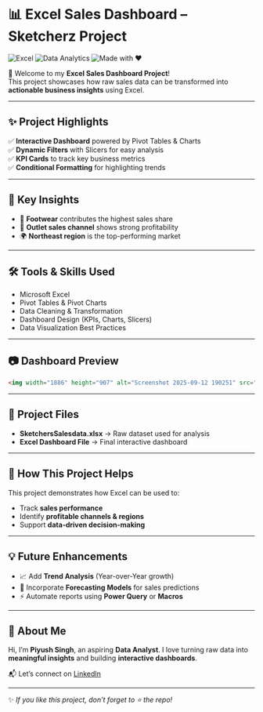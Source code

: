
# 📊 Excel Sales Dashboard – Sketcherz Project

![Excel](https://img.shields.io/badge/Tool-Excel-green?logo=microsoft-excel&logoColor=white)
![Data Analytics](https://img.shields.io/badge/Domain-Data%20Analytics-blue?logo=databricks&logoColor=white)
![Made with ❤️](https://img.shields.io/badge/Made%20with-%E2%9D%A4-red)

🚀 Welcome to my **Excel Sales Dashboard Project**!  
This project showcases how raw sales data can be transformed into **actionable business insights** using Excel.  

---

## ✨ Project Highlights  

✅ **Interactive Dashboard** powered by Pivot Tables & Charts  
✅ **Dynamic Filters** with Slicers for easy analysis  
✅ **KPI Cards** to track key business metrics  
✅ **Conditional Formatting** for highlighting trends  

---

## 🔎 Key Insights  

- 👟 **Footwear** contributes the highest sales share  
- 🛒 **Outlet sales channel** shows strong profitability  
- 🌍 **Northeast region** is the top-performing market  

---

## 🛠️ Tools & Skills Used  

- Microsoft Excel  
- Pivot Tables & Pivot Charts  
- Data Cleaning & Transformation  
- Dashboard Design (KPIs, Charts, Slicers)  
- Data Visualization Best Practices  

---

## 📷 Dashboard Preview  

```markdown
<img width="1886" height="907" alt="Screenshot 2025-09-12 190251" src="https://github.com/user-attachments/assets/23f5c58b-685e-40ac-b8a4-90a44b864fb4" />

````

---

## 📂 Project Files

* **SketchersSalesdata.xlsx** → Raw dataset used for analysis
* **Excel Dashboard File** → Final interactive dashboard

---

## 🚀 How This Project Helps

This project demonstrates how Excel can be used to:

* Track **sales performance**
* Identify **profitable channels & regions**
* Support **data-driven decision-making**

---

## 💡 Future Enhancements

* 📈 Add **Trend Analysis** (Year-over-Year growth)
* 🔮 Incorporate **Forecasting Models** for sales predictions
* ⚡ Automate reports using **Power Query** or **Macros**

---

## 👤 About Me

Hi, I’m **Piyush Singh**, an aspiring **Data Analyst**.
I love turning raw data into **meaningful insights** and building **interactive dashboards**.

📬 Let’s connect on [LinkedIn](https://linkedin.com)

---

✨ *If you like this project, don’t forget to ⭐ the repo!*


